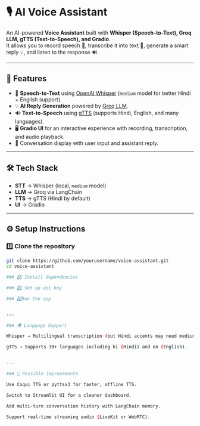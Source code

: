 
# 🎙️ AI Voice Assistant

An AI-powered **Voice Assistant** built with **Whisper (Speech-to-Text), Groq LLM, gTTS (Text-to-Speech), and Gradio**.  
It allows you to record speech 🎤, transcribe it into text 📝, generate a smart reply 💡, and listen to the response 🔊.

---

## 🚀 Features
- 🎤 **Speech-to-Text** using [OpenAI Whisper](https://github.com/openai/whisper) (`medium` model for better Hindi + English support).
- 💡 **AI Reply Generation** powered by [Groq LLM](https://groq.com/).
- 🔊 **Text-to-Speech** using [gTTS](https://pypi.org/project/gTTS/) (supports Hindi, English, and many languages).
- 🖥️ **Gradio UI** for an interactive experience with recording, transcription, and audio playback.
- 📜 Conversation display with user input and assistant reply.

---

## 🛠️ Tech Stack
- **STT** → Whisper (local, `medium` model)
- **LLM** → Groq via LangChain
- **TTS** → gTTS (Hindi by default)
- **UI** → Gradio

---

## ⚙️ Setup Instructions

### 1️⃣ Clone the repository
```bash
git clone https://github.com/yourusername/voice-assistant.git
cd voice-assistant

### 2️⃣ Install dependencies

### 3️⃣ Set up api key

### 4️⃣Run the app


---

### 🌍 Language Support

Whisper → Multilingual transcription (but Hindi accents may need medium or large models for better accuracy).

gTTS → Supports 30+ languages including hi (Hindi) and en (English).


---

### 🔄 Possible Improvements

Use Coqui TTS or pyttsx3 for faster, offline TTS.

Switch to Streamlit UI for a cleaner dashboard.

Add multi-turn conversation history with LangChain memory.

Support real-time streaming audio (LiveKit or WebRTC).



